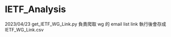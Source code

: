 ﻿# IETF_Analysis
2023/04/23
get_IETF_WG_Link.py 負責爬取 wg 的 email list link
執行後會存成 IETF_WG_Link.csv
 
